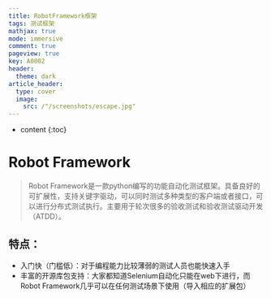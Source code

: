 ```yaml
---
title: RobotFramework框架
tags: 测试框架
mathjax: true
mode: immersive
comment: true
pageview: true
key: A0002
header:
  theme: dark
article_header:
  type: cover
  image:
    src: /"/screenshots/escape.jpg"
---
```



* content
{:toc}
# Robot Framework

>  Robot Framework是一款python编写的功能自动化测试框架。具备良好的可扩展性，支持关键字驱动，可以同时测试多种类型的客户端或者接口，可以进行分布式测试执行。主要用于轮次很多的验收测试和验收测试驱动开发（ATDD）。

## 特点：

- 入门快（门槛低）：对于编程能力比较薄弱的测试人员也能快速入手
- 丰富的开源库包支持：大家都知道Selenium自动化只能在web下进行，而Robot Framework几乎可以在任何测试场景下使用（导入相应的扩展包）
